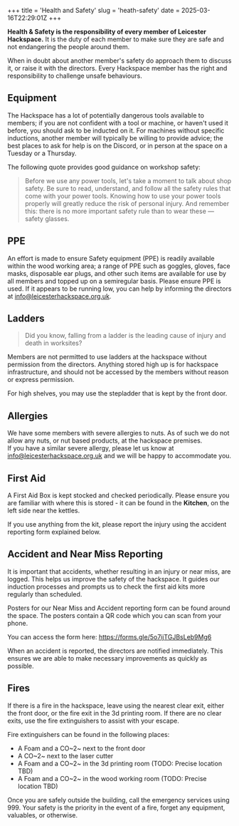 +++
title = 'Health and Safety'
slug = 'heath-safety'
date = 2025-03-16T22:29:01Z
+++

**Health & Safety is the responsibility of every member of Leicester Hackspace.** It is the duty of each member to make
sure they are safe and not endangering the people around them.

When in doubt about another member's safety do approach them to discuss it, or raise it with the directors. Every
Hackspace member has the right and responsibility to challenge unsafe behaviours.

## Equipment
The Hackspace has a lot of potentially dangerous tools available to members; if you are not confident with a tool or
machine, or haven't used it before, you should ask to be inducted on it. For machines without specific inductions,
another member will typically be willing to provide advice; the best places to ask for help is on the Discord, or in
person at the space on a Tuesday or a Thursday.

The following quote provides good guidance on workshop safety:
> Before we use any power tools, let's take a moment to talk about shop safety. Be sure to read, understand, and follow
all the safety rules that come with your power tools. Knowing how to use your power tools properly will greatly reduce
the risk of personal injury. And remember this: there is no more important safety rule than to wear these — safety
glasses.

## PPE
An effort is made to ensure Safety equipment (PPE) is readily available within the wood working area; a range of PPE
such as goggles, gloves, face masks, disposable ear plugs, and other such items are available for use by all members and
topped up on a semiregular basis. Please ensure PPE is used. If it appears to be running low, you can help by informing
the directors at [info@leicesterhackspace.org.uk](mailto://info@leicesterhackspace.org.uk).

## Ladders
> Did you know, falling from a ladder is the leading cause of injury and death in worksites?

Members are not permitted to use ladders at the hackspace without permission from the directors. Anything stored high up
is for hackspace infrastructure, and should not be accessed by the members without reason or express permission.

For high shelves, you may use the stepladder that is kept by the front door.

## Allergies
We have some members with severe allergies to nuts. As of such we do not allow any nuts, or nut based products,
at the hackspace premises.  
If you have a similar severe allergy, please let us know at
[info@leicesterhackspace.org.uk](mailto://info@leicesterhackspace.org.uk) and we will be happy to accommodate you.

## First Aid
A First Aid Box is kept stocked and checked periodically. Please ensure you are familiar with where this is stored -
it can be found in the **Kitchen**, on the left side near the kettles.

If you use anything from the kit, please report the injury using the accident reporting form explained below.

## Accident and Near Miss Reporting
It is important that accidents, whether resulting in an injury or near miss, are logged. This helps us improve the
safety of the hackspace. It guides our induction processes and prompts us to check the first aid kits more regularly
than scheduled.

Posters for our Near Miss and Accident reporting form can be found around the space. The posters contain a QR code which
you can scan from your phone.

You can access the form here: https://forms.gle/5o7ijTGJBsLeb9Mg6

When an accident is reported, the directors are notified immediately. This ensures we are able to make necessary
improvements as quickly as possible.

## Fires
If there is a fire in the hackspace, leave using the nearest clear exit, either the front door, or the fire exit in the
3d printing room. If there are no clear exits, use the fire extinguishers to assist with your escape.

Fire extinguishers can be found in the following places:
- A Foam and a CO~2~ next to the front door
- A CO~2~ next to the laser cutter
- A Foam and a CO~2~ in the 3d printing room (TODO: Precise location TBD)
- A Foam and a CO~2~ in the wood working room (TODO: Precise location TBD)

Once you are safely outside the building, call the emergency services using 999. Your safety is the priority in the
event of a fire, forget any equipment, valuables, or otherwise.
